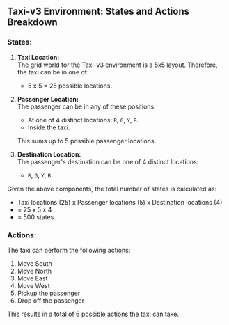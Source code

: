 ## Taxi-v3 Environment: States and Actions Breakdown

### States:

1. **Taxi Location:**  
The grid world for the Taxi-v3 environment is a 5x5 layout. Therefore, the taxi can be in one of:
   - 5 x 5 = 25 possible locations.

2. **Passenger Location:**  
The passenger can be in any of these positions:
   - At one of 4 distinct locations: `R`, `G`, `Y`, `B`.
   - Inside the taxi. 
   
   This sums up to 5 possible passenger locations.

3. **Destination Location:**  
The passenger's destination can be one of 4 distinct locations:
   - `R`, `G`, `Y`, `B`.

Given the above components, the total number of states is calculated as:
- Taxi locations (25) x Passenger locations (5) x Destination locations (4) 
- = 25 x 5 x 4 
- = 500 states.

### Actions:

The taxi can perform the following actions:

1. Move South
2. Move North
3. Move East
4. Move West
5. Pickup the passenger
6. Drop off the passenger

This results in a total of 6 possible actions the taxi can take.
